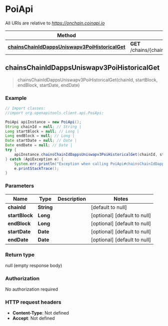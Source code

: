 # PoiApi

All URIs are relative to *https://onchain.coinapi.io*

Method | HTTP request | Description
------------- | ------------- | -------------
[**chainsChainIdDappsUniswapv3PoiHistoricalGet**](PoiApi.md#chainsChainIdDappsUniswapv3PoiHistoricalGet) | **GET** /chains/{chain_id}/dapps/uniswapv3/poi/historical | 



## chainsChainIdDappsUniswapv3PoiHistoricalGet

> chainsChainIdDappsUniswapv3PoiHistoricalGet(chainId, startBlock, endBlock, startDate, endDate)



### Example

```java
// Import classes:
//import org.openapitools.client.api.PoiApi;

PoiApi apiInstance = new PoiApi();
String chainId = null; // String | 
Long startBlock = null; // Long | 
Long endBlock = null; // Long | 
Date startDate = null; // Date | 
Date endDate = null; // Date | 
try {
    apiInstance.chainsChainIdDappsUniswapv3PoiHistoricalGet(chainId, startBlock, endBlock, startDate, endDate);
} catch (ApiException e) {
    System.err.println("Exception when calling PoiApi#chainsChainIdDappsUniswapv3PoiHistoricalGet");
    e.printStackTrace();
}
```

### Parameters


Name | Type | Description  | Notes
------------- | ------------- | ------------- | -------------
 **chainId** | **String**|  | [default to null]
 **startBlock** | **Long**|  | [optional] [default to null]
 **endBlock** | **Long**|  | [optional] [default to null]
 **startDate** | **Date**|  | [optional] [default to null]
 **endDate** | **Date**|  | [optional] [default to null]

### Return type

null (empty response body)

### Authorization

No authorization required

### HTTP request headers

- **Content-Type**: Not defined
- **Accept**: Not defined

